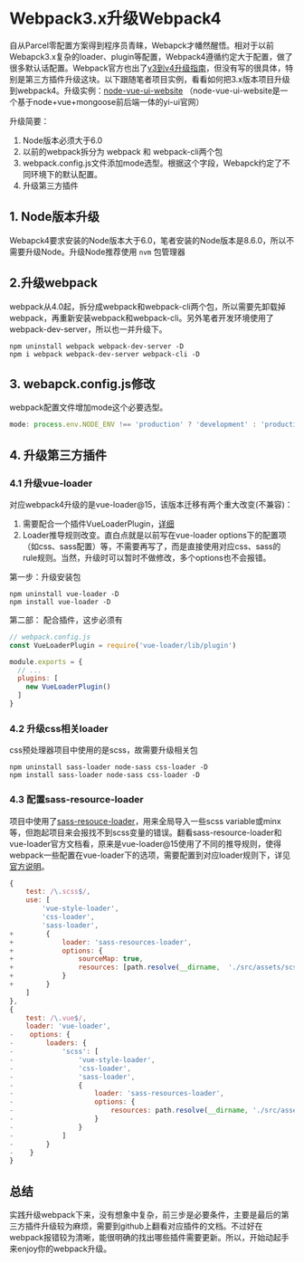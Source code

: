# Webpack3.x升级Webpack4

自从Parcel零配置方案得到程序员青睐，Webapck才幡然醒悟。相对于以前Webapck3.x复杂的loader、plugin等配置，Webpack4遵循约定大于配置，做了很多默认话配置。Webpack官方也出了[v3到v4升级指南](https://webpack.js.org/migrate/4/)，但没有写的很具体，特别是第三方插件升级这块。以下跟随笔者项目实例，看看如何把3.x版本项目升级到webpack4。升级实例：[node-vue-ui-website](https://github.com/lq782655835/node-vue-ui-website)
（node-vue-ui-website是一个基于node+vue+mongoose前后端一体的yi-ui官网）

升级简要：
1. Node版本必须大于6.0
1. 以前的webpack拆分为 webpack 和 webpack-cli两个包
1. webpack.config.js文件添加mode选型。根据这个字段，Webapck约定了不同环境下的默认配置。
1. 升级第三方插件

## 1. Node版本升级
Webapck4要求安装的Node版本大于6.0，笔者安装的Node版本是8.6.0，所以不需要升级Node。升级Node推荐使用 `nvm` 包管理器

## 2.升级webpack
webpack从4.0起，拆分成webpack和webpack-cli两个包，所以需要先卸载掉webpack，再重新安装webpack和webpack-cli。另外笔者开发环境使用了webpack-dev-server，所以也一并升级下。
``` shell
npm uninstall webpack webpack-dev-server -D
npm i webpack webpack-dev-server webpack-cli -D
```

## 3. webapck.config.js修改
webpack配置文件增加mode这个必要选型。
``` js
mode: process.env.NODE_ENV !== 'production' ? 'development' : 'production',
```

## 4. 升级第三方插件

### 4.1 升级vue-loader
对应webpack4升级的是vue-loader@15，该版本迁移有两个重大改变(不兼容)：
1. 需要配合一个插件VueLoaderPlugin，[详细](https://vue-loader.vuejs.org/zh/migrating.html#%E5%80%BC%E5%BE%97%E6%B3%A8%E6%84%8F%E7%9A%84%E4%B8%8D%E5%85%BC%E5%AE%B9%E5%8F%98%E6%9B%B4)
2. Loader推导规则改变。直白点就是以前写在vue-loader options下的配置项（如css、sass配置）等，不需要再写了，而是直接使用对应css、sass的rule规则。当然，升级时可以暂时不做修改，多个options也不会报错。

第一步：升级安装包
``` shell
npm uninstall vue-loader -D
npm install vue-loader -D
```
第二部： 配合插件，这步必须有
``` js
// webpack.config.js
const VueLoaderPlugin = require('vue-loader/lib/plugin')

module.exports = {
  // ...
  plugins: [
    new VueLoaderPlugin()
  ]
}
```

### 4.2 升级css相关loader
css预处理器项目中使用的是scss，故需要升级相关包
``` shell
npm uninstall sass-loader node-sass css-loader -D
npm install sass-loader node-sass css-loader -D
```

### 4.3 配置sass-resource-loader
项目中使用了[sass-resouce-loader](https://github.com/shakacode/sass-resources-loader)，用来全局导入一些scss variable或minx等，但跑起项目来会报找不到scss变量的错误。翻看sass-resource-loader和vue-loader官方文档看，原来是vue-loader@15使用了不同的推导规则，使得webpack一些配置在vue-loader下的选项，需要配置到对应loader规则下，详见[官方说明](https://vue-loader.vuejs.org/zh/migrating.html#Loader%20%E6%8E%A8%E5%AF%BC)。
``` js
{
    test: /\.scss$/,
    use: [
        'vue-style-loader',
        'css-loader',
        'sass-loader',
+        {
+            loader: 'sass-resources-loader',
+            options: {
+                sourceMap: true,
+                resources: [path.resolve(__dirname,  './src/assets/scss/var.scss')]
+            }
+        }
    ]
},
{
    test: /\.vue$/,
    loader: 'vue-loader',
-    options: {
-        loaders: {
-            'scss': [
-                'vue-style-loader',
-                'css-loader',
-                'sass-loader',
-                {
-                    loader: 'sass-resources-loader',
-                    options: {
-                        resources: path.resolve(__dirname, './src/assets/scss/var.scss')
-                    }
-                }
-            ]
-        }
-    }
}
```

## 总结

实践升级webpack下来，没有想象中复杂，前三步是必要条件，主要是最后的第三方插件升级较为麻烦，需要到github上翻看对应插件的文档。不过好在webpack报错较为清晰，能很明确的找出哪些插件需要更新。所以，开始动起手来enjoy你的webpack升级。